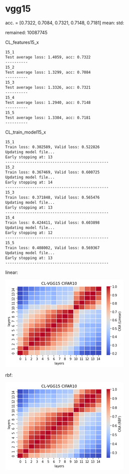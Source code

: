 # vgg15
acc. = [0.7322, 0.7084, 0.7321, 0.7148, 0.7181] mean: std: 

remained: 10087745

CL_features15_x
```
15_1
Test average loss: 1.4059, acc: 0.7322
----------
15_2
Test average loss: 1.3299, acc: 0.7084
----------
15_3
Test average loss: 1.3326, acc: 0.7321
----------
15_4
Test average loss: 1.2940, acc: 0.7148
----------
15_5
Test average loss: 1.3304, acc: 0.7181
----------
```

CL_train_model15_x
```
15_1
Train loss: 0.302589, Valid loss: 0.522826
Updating model file...
Early stopping at: 13
----------------------------------------------
15_2
Train loss: 0.367469, Valid loss: 0.600725
Updating model file...
Early stopping at: 14
----------------------------------------------
15_3
Train loss: 0.371848, Valid loss: 0.565476
Updating model file...
Early stopping at: 13
----------------------------------------------
15_4
Train loss: 0.424411, Valid loss: 0.603898
Updating model file...
Early stopping at: 12
----------------------------------------------
15_5
Train loss: 0.408002, Valid loss: 0.569367
Updating model file...
Early stopping at: 13
----------------------------------------------
```

linear:

![cl_vgg15_linear](cl_vgg15_linear.png)

rbf:

![cl_vgg15_rbf](cl_vgg15_rbf.png)
